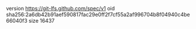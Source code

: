 version https://git-lfs.github.com/spec/v1
oid sha256:2a6db42b91aef590817fac29e0ff2f7cf55a2af996704b8f04940c4be66040f3
size 16437
